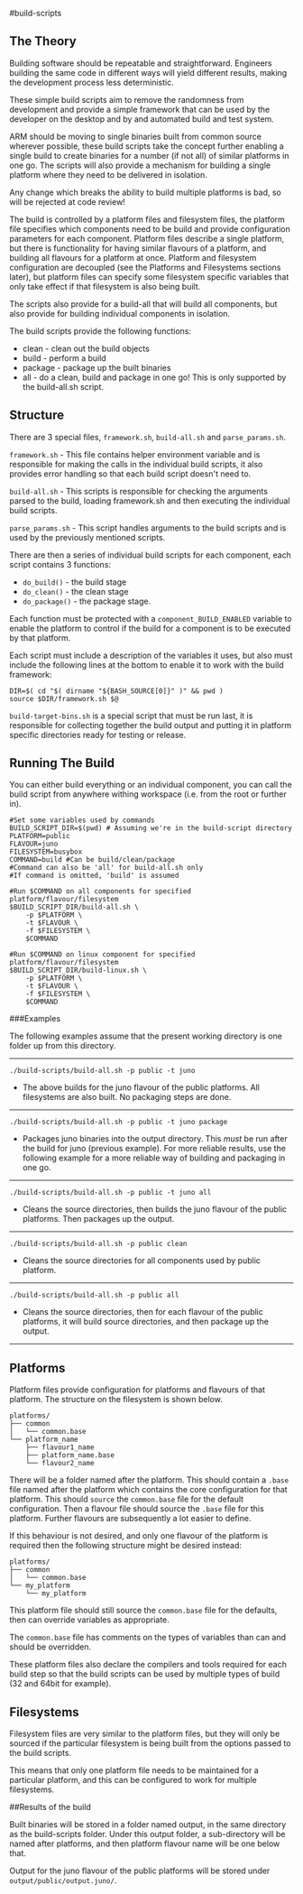 #build-scripts

## The Theory

Building software should be repeatable and straightforward.
Engineers building the same code in different ways will yield different
results, making the development process less deterministic.

These simple build scripts aim to remove the randomness from development and
provide a simple framework that can be used by the developer on the desktop and
by and automated build and test system.

ARM should be moving to single binaries built from common source wherever
possible, these build scripts take the concept further enabling a single build
to create binaries for a number (if not all) of similar platforms in one go. The
scripts will also provide a mechanism for building a single platform where they
need to be delivered in isolation.

Any change which breaks the ability to build multiple platforms is bad, so will
be rejected at code review!

The build is controlled by a platform files and filesystem files, the
platform file specifies which components need to be build and provide
configuration parameters for each component. Platform files describe a single
platform, but there is functionality for having similar flavours of a platform,
and building all flavours for a platform at once. Platform and filesystem
configuration are decoupled (see the Platforms and Filesystems sections later),
but platform files can specify some filesystem specific variables that only take
effect if that filesystem is also being built.

The scripts also provide for a build-all that will build all components, but
also provide for building individual components in isolation.

The build scripts provide the following functions:
- clean - clean out the build objects
- build - perform a build
- package - package up the built binaries
- all - do a clean, build and package in one go! This is only supported by the
        build-all.sh script.

## Structure

There are 3 special files, `framework.sh`, `build-all.sh` and `parse_params.sh`.

`framework.sh` - This file contains helper environment variable and is
        responsible for making the calls in the individual build scripts, it
        also provides error handling so that each build script doesn't need to.

`build-all.sh` - This scripts is responsible for checking the arguments parsed
        to the build, loading framework.sh and then executing the individual
        build scripts.

`parse_params.sh` - This script handles arguments to the build scripts and is
        used by the previously mentioned scripts.

There are then a series of individual build scripts for each component, each
script contains 3 functions:
- `do_build()` - the build stage
- `do_clean()` - the clean stage
- `do_package()` - the package stage.

Each function must be protected with a `component_BUILD_ENABLED` variable to
enable the platform to control if the build for a component is to be executed by
that platform.

Each script must include a description of the variables it uses, but also must
include the following lines at the bottom to enable it to work with the build
framework:
```
DIR=$( cd "$( dirname "${BASH_SOURCE[0]}" )" && pwd )
source $DIR/framework.sh $@
```

`build-target-bins.sh` is a special script that must be run last, it is
responsible for collecting together the build output and putting it in platform
specific directories ready for testing or release.

## Running The Build

You can either build everything or an individual component, you can call the
build script from anywhere withing workspace (i.e. from the root or further in).

```
#Set some variables used by commands
BUILD_SCRIPT_DIR=$(pwd) # Assuming we're in the build-script directory
PLATFORM=public
FLAVOUR=juno
FILESYSTEM=busybox
COMMAND=build #Can be build/clean/package
#Command can also be 'all' for build-all.sh only
#If command is omitted, 'build' is assumed

#Run $COMMAND on all components for specified platform/flavour/filesystem
$BUILD_SCRIPT_DIR/build-all.sh \
	-p $PLATFORM \
	-t $FLAVOUR \
	-f $FILESYSTEM \
	$COMMAND

#Run $COMMAND on linux component for specified platform/flavour/filesystem
$BUILD_SCRIPT_DIR/build-linux.sh \
	-p $PLATFORM \
	-t $FLAVOUR \
	-f $FILESYSTEM \
	$COMMAND
```

###Examples

The following examples assume that the present working directory is one folder
up from this directory.

--------------------------------------------------------------------------------

```
./build-scripts/build-all.sh -p public -t juno
```
 - The above builds for the juno flavour of the public platforms. All
 filesystems are also built. No packaging steps are done.

--------------------------------------------------------------------------------

```
./build-scripts/build-all.sh -p public -t juno package
```
 - Packages juno binaries into the output directory. This *must* be run
after the build for juno (previous example). For more reliable results, use the
following example for a more reliable way of building and packaging in one go.

--------------------------------------------------------------------------------

```
./build-scripts/build-all.sh -p public -t juno all
```
 - Cleans the source directories, then builds the juno flavour of the public
 platforms. Then packages up the output.

--------------------------------------------------------------------------------

```
./build-scripts/build-all.sh -p public clean
```

 - Cleans the source directories for all components used by public platform.

--------------------------------------------------------------------------------

```
./build-scripts/build-all.sh -p public all
```
 - Cleans the source directories, then for each flavour of the public
 platforms, it will build source directories, and then package up the output.

--------------------------------------------------------------------------------

## Platforms

Platform files provide configuration for platforms and flavours of that
platform. The structure on the filesystem is shown below.

```
platforms/
├── common
│   └── common.base
└── platform_name
    ├── flavour1_name
    ├── platform_name.base
    └── flavour2_name
```

There will be a folder named after the platform. This should contain a `.base`
file named after the platform which contains the core configuration for that
platform. This should `source` the `common.base` file for the default
configuration. Then a flavour file should source the `.base` file for this
platform. Further flavours are subsequently a lot easier to define.

If this behaviour is not desired, and only one flavour of the platform is
required then the following structure might be desired instead:

```
platforms/
├── common
│   └── common.base
└── my_platform
    └── my_platform
```

This platform file should still source the `common.base` file for the defaults,
then can override variables as appropriate.

The `common.base` file has comments on the types of variables than can and
should be overridden.

These platform files also declare the compilers and tools required for each
build step so that the build scripts can be used by multiple types of build (32
and 64bit for example).

## Filesystems

Filesystem files are very similar to the platform files, but they will only be
sourced if the particular filesystem is being built from the options passed to
the build scripts.

This means that only one platform file needs to be maintained for a particular
platform, and this can be configured to work for multiple filesystems.

##Results of the build

Built binaries will be stored in a folder named output, in the same directory as
the build-scripts folder. Under this output folder, a sub-directory will be
named after platforms, and then platform flavour name will be one below that.

Output for the juno flavour of the public platforms will be stored under
`output/public/output.juno/`.
